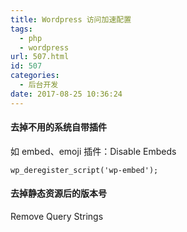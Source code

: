 ```yaml
---
title: Wordpress 访问加速配置
tags:
  - php
  - wordpress
url: 507.html
id: 507
categories:
  - 后台开发
date: 2017-08-25 10:36:24
---
```


#### 去掉不用的系统自带插件

如 embed、emoji 插件：Disable Embeds

    wp_deregister_script('wp-embed');
    

#### 去掉静态资源后的版本号

Remove Query Strings